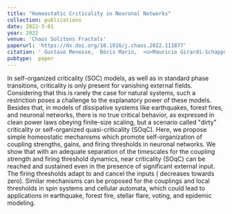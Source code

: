 ```yaml
---
title: "Homeostatic Criticality in Neuronal Networks"
collection: publications
date: 2022-3-01
year: 2022
venue: 'Chaos Solitons Fractals'
paperurl: 'https://dx.doi.org/10.1016/j.chaos.2022.111877'
citation: ' Gustavo Menesse,  Bóris Marin,  <u>Mauricio Girardi-Schappo</u>,  Osame Kinouchi (2022): <i>Homeostatic Criticality in Neuronal Networks.</i> <b>Chaos Solitons Fractals 156</b>: 111877.'
pubtype:  paper
---
```

In self-organized criticality (SOC) models, as well as in standard phase transitions, criticality is only present for vanishing external fields. Considering that this is rarely the case for natural systems, such a restriction poses a challenge to the explanatory power of these models. Besides that, in models of dissipative systems like earthquakes, forest fires, and neuronal networks, there is no true critical behavior, as expressed in clean power laws obeying finite-size scaling, but a scenario called "dirty" criticality or self-organized quasi-criticality (SOqC). Here, we propose simple homeostatic mechanisms which promote self-organization of coupling strengths, gains, and firing thresholds in neuronal networks. We show that with an adequate separation of the timescales for the coupling strength and firing threshold dynamics, near criticality (SOqC) can be reached and sustained even in the presence of significant external input. The firing thresholds adapt to and cancel the inputs ( decreases towards zero). Similar mechanisms can be proposed for the couplings and local thresholds in spin systems and cellular automata, which could lead to applications in earthquake, forest fire, stellar flare, voting, and epidemic modeling.